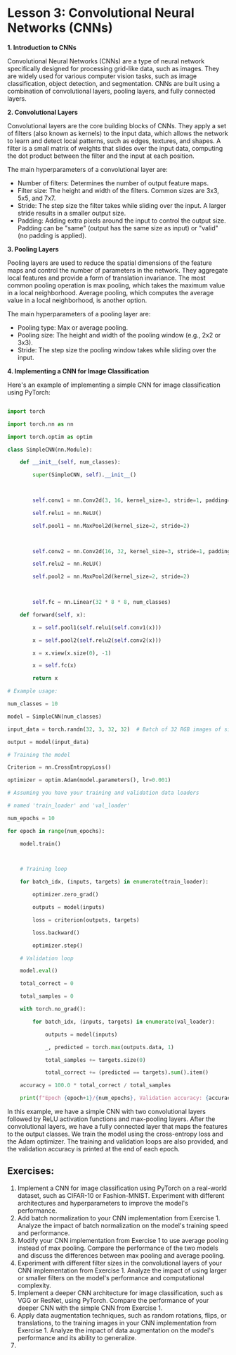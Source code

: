 # Lesson 3: Convolutional Neural Networks (CNNs)

**1. Introduction to CNNs**

Convolutional Neural Networks (CNNs) are a type of neural network specifically designed for processing grid-like data, such as images. They are widely used for various computer vision tasks, such as image classification, object detection, and segmentation. CNNs are built using a combination of convolutional layers, pooling layers, and fully connected layers.

**2. Convolutional Layers**

Convolutional layers are the core building blocks of CNNs. They apply a set of filters (also known as kernels) to the input data, which allows the network to learn and detect local patterns, such as edges, textures, and shapes. A filter is a small matrix of weights that slides over the input data, computing the dot product between the filter and the input at each position.

The main hyperparameters of a convolutional layer are:



* Number of filters: Determines the number of output feature maps.
* Filter size: The height and width of the filters. Common sizes are 3x3, 5x5, and 7x7.
* Stride: The step size the filter takes while sliding over the input. A larger stride results in a smaller output size.
* Padding: Adding extra pixels around the input to control the output size. Padding can be "same" (output has the same size as input) or "valid" (no padding is applied).

**3. Pooling Layers**

Pooling layers are used to reduce the spatial dimensions of the feature maps and control the number of parameters in the network. They aggregate local features and provide a form of translation invariance. The most common pooling operation is max pooling, which takes the maximum value in a local neighborhood. Average pooling, which computes the average value in a local neighborhood, is another option.

The main hyperparameters of a pooling layer are:



* Pooling type: Max or average pooling.
* Pooling size: The height and width of the pooling window (e.g., 2x2 or 3x3).
* Stride: The step size the pooling window takes while sliding over the input.

**4. Implementing a CNN for Image Classification**

Here's an example of implementing a simple CNN for image classification using PyTorch:


``` python

import torch

import torch.nn as nn

import torch.optim as optim

class SimpleCNN(nn.Module):

    def __init__(self, num_classes):

        super(SimpleCNN, self).__init__()

        

        self.conv1 = nn.Conv2d(3, 16, kernel_size=3, stride=1, padding=1)

        self.relu1 = nn.ReLU()

        self.pool1 = nn.MaxPool2d(kernel_size=2, stride=2)

        

        self.conv2 = nn.Conv2d(16, 32, kernel_size=3, stride=1, padding=1)

        self.relu2 = nn.ReLU()

        self.pool2 = nn.MaxPool2d(kernel_size=2, stride=2)

        

        self.fc = nn.Linear(32 * 8 * 8, num_classes)

    def forward(self, x):

        x = self.pool1(self.relu1(self.conv1(x)))

        x = self.pool2(self.relu2(self.conv2(x)))

        x = x.view(x.size(0), -1)

        x = self.fc(x)

        return x

# Example usage:

num_classes = 10

model = SimpleCNN(num_classes)

input_data = torch.randn(32, 3, 32, 32)  # Batch of 32 RGB images of size 32x32

output = model(input_data)

# Training the model

Criterion = nn.CrossEntropyLoss()

optimizer = optim.Adam(model.parameters(), lr=0.001)

# Assuming you have your training and validation data loaders

# named 'train_loader' and 'val_loader'

num_epochs = 10

for epoch in range(num_epochs):

    model.train()

    

    # Training loop

    for batch_idx, (inputs, targets) in enumerate(train_loader):

        optimizer.zero_grad()

        outputs = model(inputs)

        loss = criterion(outputs, targets)

        loss.backward()

        optimizer.step()

    # Validation loop

    model.eval()

    total_correct = 0

    total_samples = 0

    with torch.no_grad():

        for batch_idx, (inputs, targets) in enumerate(val_loader):

            outputs = model(inputs)

            _, predicted = torch.max(outputs.data, 1)

            total_samples += targets.size(0)

            total_correct += (predicted == targets).sum().item()

    accuracy = 100.0 * total_correct / total_samples

    print(f"Epoch {epoch+1}/{num_epochs}, Validation accuracy: {accuracy:.2f}%")
```

In this example, we have a simple CNN with two convolutional layers followed by ReLU activation functions and max-pooling layers. After the convolutional layers, we have a fully connected layer that maps the features to the output classes. We train the model using the cross-entropy loss and the Adam optimizer. The training and validation loops are also provided, and the validation accuracy is printed at the end of each epoch.


## Exercises:

1. Implement a CNN for image classification using PyTorch on a real-world dataset, such as CIFAR-10 or Fashion-MNIST. Experiment with different architectures and hyperparameters to improve the model's performance.
2. Add batch normalization to your CNN implementation from Exercise 1. Analyze the impact of batch normalization on the model's training speed and performance.
3. Modify your CNN implementation from Exercise 1 to use average pooling instead of max pooling. Compare the performance of the two models and discuss the differences between max pooling and average pooling.
4. Experiment with different filter sizes in the convolutional layers of your CNN implementation from Exercise 1. Analyze the impact of using larger or smaller filters on the model's performance and computational complexity.
5. Implement a deeper CNN architecture for image classification, such as VGG or ResNet, using PyTorch. Compare the performance of your deeper CNN with the simple CNN from Exercise 1.
6. Apply data augmentation techniques, such as random rotations, flips, or translations, to the training images in your CNN implementation from Exercise 1. Analyze the impact of data augmentation on the model's performance and its ability to generalize.
1. 